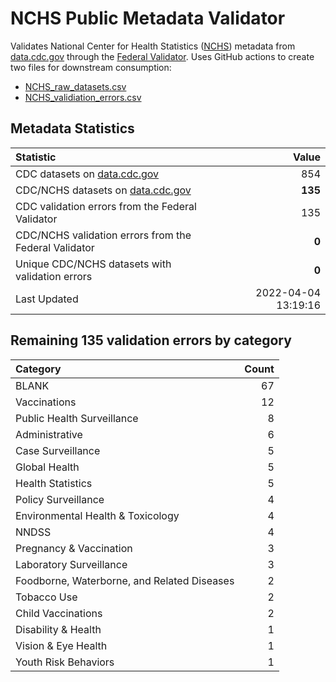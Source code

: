 # NCHS Public Metadata Validator

Validates National Center for Health Statistics ([NCHS](https://www.cdc.gov/nchs/index.htm)) metadata from [data.cdc.gov](https://data.cdc.gov/browse?category=NCHS) through the [Federal Validator](https://dashboard.data.gov/validate). Uses GitHub actions to create two files for downstream consumption:


+ [NCHS_raw_datasets.csv](NCHS_raw_datasets.csv)
+ [NCHS_validiation_errors.csv](NCHS_validiation_errors.csv)


## Metadata Statistics

| Statistic | Value |
| :---      | ---:  |
| CDC datasets on [data.cdc.gov](https://data.cdc.gov/) | 854 |
| CDC/NCHS datasets on [data.cdc.gov](https://data.cdc.gov/browse?category=NCHS)| **135** |
| CDC validation errors from the Federal Validator | 135 |
| CDC/NCHS validation errors from the Federal Validator | **0** |
| Unique CDC/NCHS datasets with validation errors | **0** |
| Last Updated | 2022-04-04 13:19:16 |


## Remaining 135 validation errors by category

| Category | Count |
| :---     | ---:  |
|BLANK|67|
|Vaccinations|12|
|Public Health Surveillance|8|
|Administrative|6|
|Case Surveillance|5|
|Global Health|5|
|Health Statistics|5|
|Policy Surveillance|4|
|Environmental Health & Toxicology|4|
|NNDSS|4|
|Pregnancy & Vaccination|3|
|Laboratory Surveillance|3|
|Foodborne, Waterborne, and Related Diseases|2|
|Tobacco Use|2|
|Child Vaccinations|2|
|Disability & Health|1|
|Vision & Eye Health|1|
|Youth Risk Behaviors|1|